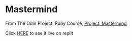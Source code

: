 # Mastermind

<p>From The Odin Project: Ruby Course, <a href='https://www.theodinproject.com/lessons/ruby-mastermind'>Project: Mastermind</a></p>
<p>Click <a href='https://replit.com/@korket1/Mastermind'>HERE</a> to see it live on replit</p>
